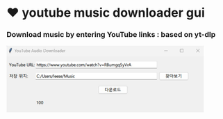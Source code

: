 # :hearts: youtube music downloader gui

### Download music by entering YouTube links  :  based on yt-dlp


 <img src="https://github.com/leeseomin/youtube-music-down-gui/blob/main/1.jpg" width="90%">    




